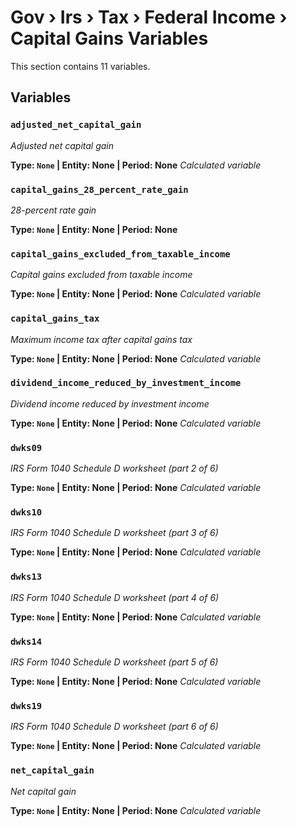# Gov › Irs › Tax › Federal Income › Capital Gains Variables

This section contains 11 variables.

## Variables

### `adjusted_net_capital_gain`
*Adjusted net capital gain*

**Type: `None` | Entity: None | Period: None**
*Calculated variable*

### `capital_gains_28_percent_rate_gain`
*28-percent rate gain*

**Type: `None` | Entity: None | Period: None**

### `capital_gains_excluded_from_taxable_income`
*Capital gains excluded from taxable income*

**Type: `None` | Entity: None | Period: None**
*Calculated variable*

### `capital_gains_tax`
*Maximum income tax after capital gains tax*

**Type: `None` | Entity: None | Period: None**
*Calculated variable*

### `dividend_income_reduced_by_investment_income`
*Dividend income reduced by investment income*

**Type: `None` | Entity: None | Period: None**
*Calculated variable*

### `dwks09`
*IRS Form 1040 Schedule D worksheet (part 2 of 6)*

**Type: `None` | Entity: None | Period: None**
*Calculated variable*

### `dwks10`
*IRS Form 1040 Schedule D worksheet (part 3 of 6)*

**Type: `None` | Entity: None | Period: None**
*Calculated variable*

### `dwks13`
*IRS Form 1040 Schedule D worksheet (part 4 of 6)*

**Type: `None` | Entity: None | Period: None**
*Calculated variable*

### `dwks14`
*IRS Form 1040 Schedule D worksheet (part 5 of 6)*

**Type: `None` | Entity: None | Period: None**
*Calculated variable*

### `dwks19`
*IRS Form 1040 Schedule D worksheet (part 6 of 6)*

**Type: `None` | Entity: None | Period: None**
*Calculated variable*

### `net_capital_gain`
*Net capital gain*

**Type: `None` | Entity: None | Period: None**
*Calculated variable*
